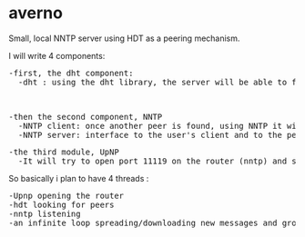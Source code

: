 # averno
Small, local NNTP server using HDT as a peering mechanism.


I will  write 4 components:
<pre>
-first, the dht component:
  -dht : using the dht library, the server will be able to find other peers.
</pre>
<br>
<pre>
-then the second component, NNTP
  -NNTP client: once another peer is found, using NNTP it will upload new contents and download from the peer.
  -NNTP server: interface to the user's client and to the peers, in order to exchange messages and groups.
</pre>
<pre>
-the third module, UpNP
  -It will try to open port 11119 on the router (nntp) and some UDP port for dht.
</pre>

So basically i plan to have 4 threads :

<pre>
-Upnp opening the router
-hdt looking for peers
-nntp listening
-an infinite loop spreading/downloading new messages and groups to all the known peers, using NNTP client.
</pre>
